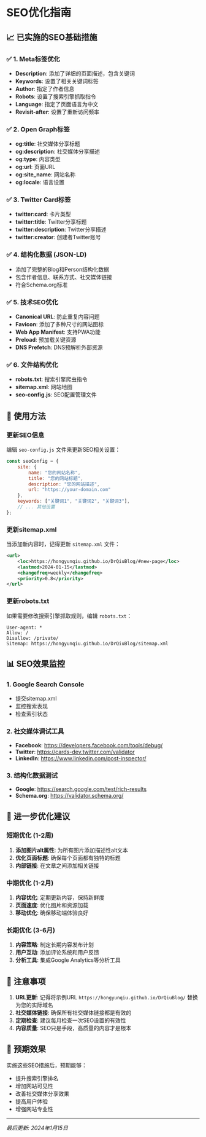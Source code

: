 # SEO优化指南

## 📈 已实施的SEO基础措施

### ✅ 1. Meta标签优化
- **Description**: 添加了详细的页面描述，包含关键词
- **Keywords**: 设置了相关关键词标签
- **Author**: 指定了作者信息
- **Robots**: 设置了搜索引擎抓取指令
- **Language**: 指定了页面语言为中文
- **Revisit-after**: 设置了重新访问频率

### ✅ 2. Open Graph标签
- **og:title**: 社交媒体分享标题
- **og:description**: 社交媒体分享描述
- **og:type**: 内容类型
- **og:url**: 页面URL
- **og:site_name**: 网站名称
- **og:locale**: 语言设置

### ✅ 3. Twitter Card标签
- **twitter:card**: 卡片类型
- **twitter:title**: Twitter分享标题
- **twitter:description**: Twitter分享描述
- **twitter:creator**: 创建者Twitter账号

### ✅ 4. 结构化数据 (JSON-LD)
- 添加了完整的Blog和Person结构化数据
- 包含作者信息、联系方式、社交媒体链接
- 符合Schema.org标准

### ✅ 5. 技术SEO优化
- **Canonical URL**: 防止重复内容问题
- **Favicon**: 添加了多种尺寸的网站图标
- **Web App Manifest**: 支持PWA功能
- **Preload**: 预加载关键资源
- **DNS Prefetch**: DNS预解析外部资源

### ✅ 6. 文件结构优化
- **robots.txt**: 搜索引擎爬虫指令
- **sitemap.xml**: 网站地图
- **seo-config.js**: SEO配置管理文件

## 🚀 使用方法

### 更新SEO信息
编辑 `seo-config.js` 文件来更新SEO相关设置：

```javascript
const seoConfig = {
    site: {
        name: "您的网站名称",
        title: "您的网站标题",
        description: "您的网站描述",
        url: "https://your-domain.com"
    },
    keywords: ["关键词1", "关键词2", "关键词3"],
    // ... 其他设置
};
```

### 更新sitemap.xml
当添加新内容时，记得更新 `sitemap.xml` 文件：

```xml
<url>
    <loc>https://hongyunqiu.github.io/DrQiuBlog/#new-page</loc>
    <lastmod>2024-01-15</lastmod>
    <changefreq>weekly</changefreq>
    <priority>0.8</priority>
</url>
```

### 更新robots.txt
如果需要修改搜索引擎抓取规则，编辑 `robots.txt`：

```
User-agent: *
Allow: /
Disallow: /private/
Sitemap: https://hongyunqiu.github.io/DrQiuBlog/sitemap.xml
```

## 📊 SEO效果监控

### 1. Google Search Console
- 提交sitemap.xml
- 监控搜索表现
- 检查索引状态

### 2. 社交媒体调试工具
- **Facebook**: https://developers.facebook.com/tools/debug/
- **Twitter**: https://cards-dev.twitter.com/validator
- **LinkedIn**: https://www.linkedin.com/post-inspector/

### 3. 结构化数据测试
- **Google**: https://search.google.com/test/rich-results
- **Schema.org**: https://validator.schema.org/

## 🔧 进一步优化建议

### 短期优化 (1-2周)
1. **添加图片alt属性**: 为所有图片添加描述性alt文本
2. **优化页面标题**: 确保每个页面都有独特的标题
3. **内部链接**: 在文章之间添加相关链接

### 中期优化 (1-2月)
1. **内容优化**: 定期更新内容，保持新鲜度
2. **页面速度**: 优化图片和资源加载
3. **移动优化**: 确保移动端体验良好

### 长期优化 (3-6月)
1. **内容策略**: 制定长期内容发布计划
2. **用户互动**: 添加评论系统和用户反馈
3. **分析工具**: 集成Google Analytics等分析工具

## 📝 注意事项

1. **URL更新**: 记得将示例URL `https://hongyunqiu.github.io/DrQiuBlog/` 替换为您的实际域名
2. **社交媒体链接**: 确保所有社交媒体链接都是有效的
3. **定期检查**: 建议每月检查一次SEO设置的有效性
4. **内容质量**: SEO只是手段，高质量的内容才是根本

## 🎯 预期效果

实施这些SEO措施后，预期能够：
- 提升搜索引擎排名
- 增加网站可见性
- 改善社交媒体分享效果
- 提高用户体验
- 增强网站专业性

---

*最后更新: 2024年1月15日*
